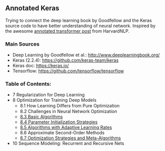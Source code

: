 ## Annotated Keras

Trying to connect the deep learning book by Goodfellow and the Keras source code to have better understanding of neural network. Inspired by the awesome [annotated transformer post](http://nlp.seas.harvard.edu/2018/04/03/attention.html) from HarvardNLP.

### Main Sources

* Deep Learning by Goodfellow et al.: http://www.deeplearningbook.org/
* Keras (2.2.4): https://github.com/keras-team/keras
* Keras doc: https://keras.io/
* Tensorflow: https://github.com/tensorflow/tensorflow

### Table of Contents:



* 7 Regularization for Deep Learning
* 8 Optimization for Training Deep Models
   * 8.1 How Learning Diﬀers from Pure Optimization
   * 8.2 Challenges in Neural Network Optimization
   * [8.3 Basic Algorithms](ch08/8.3.MD)
   * [8.4 Parameter Initialization Strategies](ch08/8.4.MD)
   * [8.5 Algorithms with Adaptive Learning Rates](ch08/8.5.MD)
   * 8.6 Approximate Second-Order Methods
   * [8.7 Optimization Strategies and Meta-Algorithms](ch08/8.7.MD)
* 10 Sequence Modeling: Recurrent and Recursive Nets
